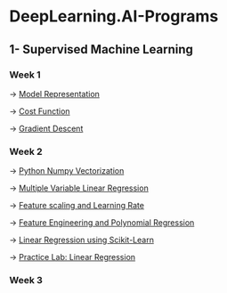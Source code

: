 # DeepLearning.AI-Programs

## 1- Supervised Machine Learning

### Week 1

-> [Model Representation](https://github.com/defnebusecelik/DeepLearning.AI-Programs/blob/main/Supervised%20Machine%20Learning/C1_W1_Lab_Model_Representation.ipynb)

-> [Cost Function](https://github.com/defnebusecelik/DeepLearning.AI-Programs/blob/main/Supervised%20Machine%20Learning/C1_W1_Lab_Cost_function.ipynb)

-> [Gradient Descent](https://github.com/defnebusecelik/DeepLearning.AI-Programs/blob/main/Supervised%20Machine%20Learning/C1_W1_Lab_Gradient_Descent.ipynb)

### Week 2

-> [Python Numpy Vectorization](https://github.com/defnebusecelik/DeepLearning.AI-Programs/blob/main/Supervised%20Machine%20Learning/C1_W2_Lab_Python_Numpy_Vectorization.ipynb)

-> [Multiple Variable Linear Regression](https://github.com/defnebusecelik/DeepLearning.AI-Programs/blob/main/Supervised%20Machine%20Learning/C1_W2_Lab_Multiple_Variable.ipynb)

-> [Feature scaling and Learning Rate](https://github.com/defnebusecelik/DeepLearning.AI-Programs/blob/main/Supervised%20Machine%20Learning/C1_W2_Lab_Feature_Scaling_and_Learning_Rate.ipynb)

-> [Feature Engineering and Polynomial Regression](https://github.com/defnebusecelik/DeepLearning.AI-Programs/blob/main/Supervised%20Machine%20Learning/C1_W2_Lab_FeatEng_PolyReg.ipynb)

-> [Linear Regression using Scikit-Learn](https://github.com/defnebusecelik/DeepLearning.AI-Programs/blob/main/Supervised%20Machine%20Learning/C1_W2_Lab_Sklearn_GD.ipynb)

-> [Practice Lab: Linear Regression](https://github.com/defnebusecelik/DeepLearning.AI-Programs/blob/main/Supervised%20Machine%20Learning/C1_W2_Linear_Regression%20(1).ipynb)

### Week 3
